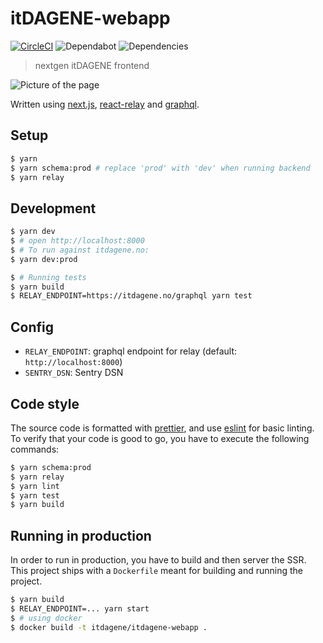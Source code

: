 # itDAGENE-webapp

[![CircleCI](https://circleci.com/gh/itdagene-ntnu/itdagene-webapp.svg?style=svg)](https://circleci.com/gh/itdagene-ntnu/itdagene-webapp) ![Dependabot](https://api.dependabot.com/badges/status?host=github&repo=itdagene-ntnu/itdagene-webapp) ![Dependencies](https://david-dm.org/itdagene-ntnu/itdagene-webapp.svg)

> nextgen itDAGENE frontend

![Picture of the page](https://cdn.itdagene.no/webapp-screen.png)

Written using [next.js](https://github.com/zeit/next.js/), [react-relay](https://github.com/facebook/relay/) and [graphql](http://graphql.org/).

## Setup

```bash
$ yarn
$ yarn schema:prod # replace 'prod' with 'dev' when running backend
$ yarn relay
```

## Development

```bash
$ yarn dev
$ # open http://localhost:8000
$ # To run against itdagene.no:
$ yarn dev:prod

$ # Running tests
$ yarn build
$ RELAY_ENDPOINT=https://itdagene.no/graphql yarn test
```

## Config

- `RELAY_ENDPOINT`: graphql endpoint for relay (default: `http://localhost:8000`)
- `SENTRY_DSN`: Sentry DSN

## Code style

The source code is formatted with [prettier](https://github.com/prettier/prettier), and use [eslint](https://github.com/eslint/eslint) for basic linting.
To verify that your code is good to go, you have to execute the following commands:

```bash
$ yarn schema:prod
$ yarn relay
$ yarn lint
$ yarn test
$ yarn build
```

## Running in production

In order to run in production, you have to build and then server the SSR. This project ships
with a `Dockerfile` meant for building and running the project.

```bash
$ yarn build
$ RELAY_ENDPOINT=... yarn start
$ # using docker
$ docker build -t itdagene/itdagene-webapp .
```
